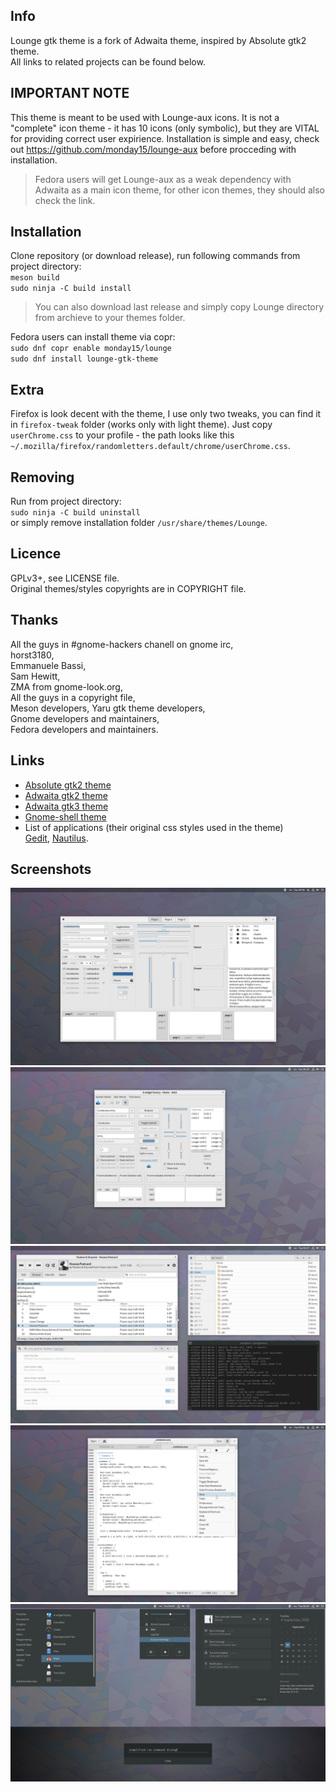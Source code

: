 ## Info
Lounge gtk theme is a fork of Adwaita theme, inspired by Absolute gtk2 theme.  
All links to related projects can be found below.

## IMPORTANT NOTE
This theme is meant to be used with Lounge-aux icons. It is not a "complete" icon theme - it has 10 icons (only symbolic), but they are VITAL for providing correct user expirience. Installation is simple and easy, check out https://github.com/monday15/lounge-aux before procceding with installation.
> Fedora users will get Lounge-aux as a weak dependency with Adwaita as a main icon theme, for other icon themes, they should also check the link. 

## Installation
Clone repository (or download release), run following commands from project directory:  
`meson build`  
`sudo ninja -C build install`

> You can also download last release and simply copy Lounge directory from archieve to your themes folder.

Fedora users can install theme via copr:  
`sudo dnf copr enable monday15/lounge`  
`sudo dnf install lounge-gtk-theme`

## Extra
Firefox is look decent with the theme, I use only two tweaks, you can find it in `firefox-tweak` folder (works only with light theme). Just copy `userChrome.css` to your profile - the path looks like this `~/.mozilla/firefox/randomletters.default/chrome/userChrome.css`.

## Removing
Run from project directory:  
`sudo ninja -C build uninstall`  
or simply remove installation folder `/usr/share/themes/Lounge`.

## Licence
GPLv3+, see LICENSE file.  
Original themes/styles copyrights are in COPYRIGHT file.

## Thanks
All the guys in #gnome-hackers chanell on gnome irc,  
horst3180,  
Emmanuele Bassi,  
Sam Hewitt,  
ZMA from gnome-look.org,  
All the guys in a copyright file,  
Meson developers,
Yaru gtk theme developers,  
Gnome developers and maintainers,  
Fedora developers and maintainers.

## Links
+ [Absolute gtk2 theme](https://www.gnome-look.org/p/1080258/)
+ [Adwaita gtk2 theme](https://gitlab.gnome.org/GNOME/gnome-themes-extra)
+ [Adwaita gtk3 theme](https://gitlab.gnome.org/GNOME/gtk)
+ [Gnome-shell theme](https://gitlab.gnome.org/GNOME/gnome-shell)
+ List of applications (their original css styles used in the theme)  
[Gedit](https://gitlab.gnome.org/GNOME/gedit), [Nautilus](https://gitlab.gnome.org/GNOME/nautilus).

## Screenshots
![sh1](/screenshots/sh1.png?raw=true)
![sh2](/screenshots/sh2.png?raw=true)
![sh2](/screenshots/sh3.png?raw=true)
![sh3](/screenshots/sh4.png?raw=true)
![sh4](/screenshots/sh5.png?raw=true)

